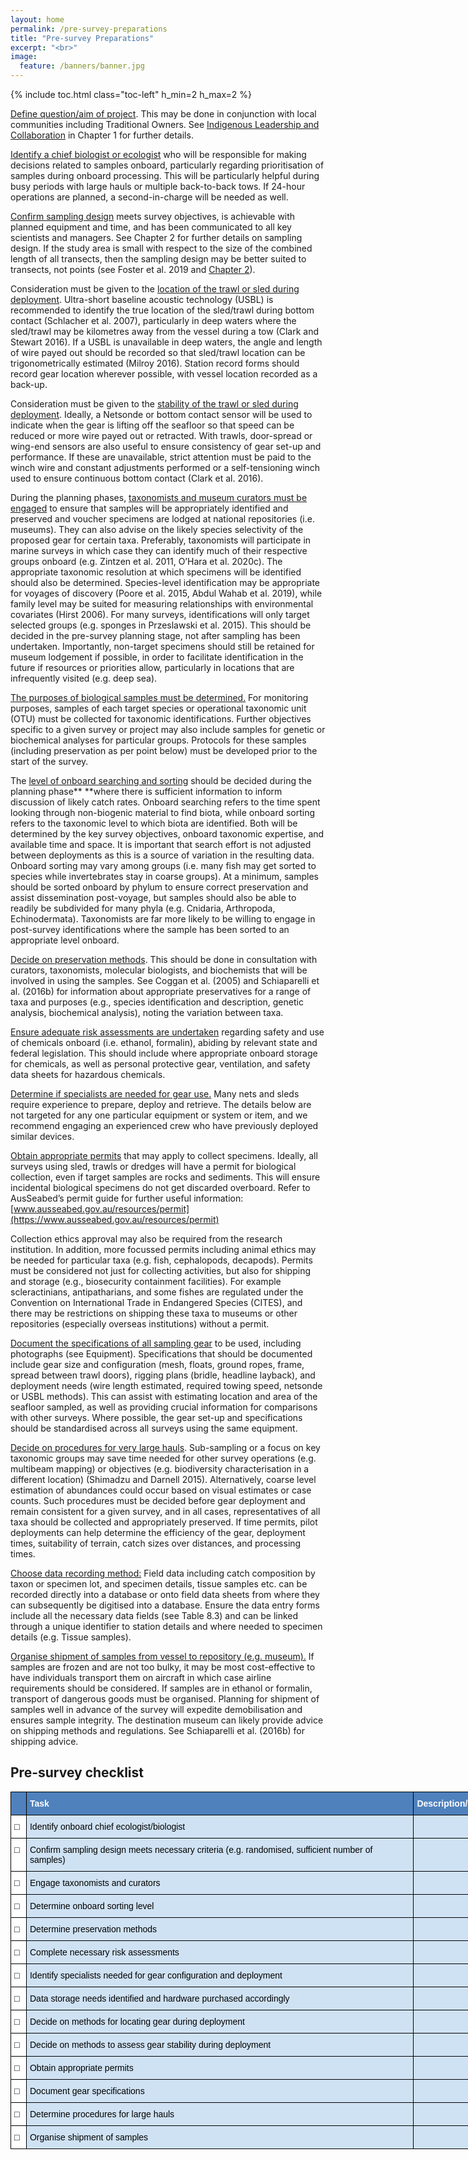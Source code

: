 ```yaml
---
layout: home
permalink: /pre-survey-preparations
title: "Pre-survey Preparations"
excerpt: "<br>"
image:
  feature: /banners/banner.jpg
---
```

{% include toc.html class="toc-left" h_min=2 h_max=2 %}

<span style="text-decoration:underline;">Define question/aim of project</span>. This may be done in conjunction with local communities including Traditional Owners. See [Indigenous Leadership and Collaboration]([https://introduction-field-manual.github.io/universal-protocols#indigenous-partnership-and-engagement](https://introduction-field-manual.github.io/universal-protocols#indigenous-leadership-and-collaboration)) in Chapter 1 for further details.

<span style="text-decoration:underline;">Identify a chief biologist or ecologist</span> who will be responsible for making decisions related to samples onboard, particularly regarding prioritisation of samples during onboard processing. This will be particularly helpful during busy periods with large hauls or multiple back-to-back tows. If 24-hour operations are planned, a second-in-charge will be needed as well.

<span style="text-decoration:underline;">Confirm sampling design</span> meets survey objectives, is achievable with planned equipment and time, and has been communicated to all key scientists and managers. See Chapter 2 for further details on sampling design. If the study area is small with respect to the size of the combined length of all transects, then the sampling design may be better suited to transects, not points (see Foster et al. 2019 and [Chapter 2](https://survey-design-field-manual.github.io/)).

Consideration must be given to the <span style="text-decoration:underline;">location of the trawl or sled during deployment</span>. Ultra-short baseline acoustic technology (USBL) is recommended to identify the true location of the sled/trawl during bottom contact (Schlacher et al. 2007), particularly in deep waters where the sled/trawl may be kilometres away from the vessel during a tow (Clark and Stewart 2016). If a USBL is unavailable in deep waters, the angle and length of wire payed out should be recorded so that sled/trawl location can be trigonometrically estimated (Milroy 2016). Station record forms should record gear location wherever possible, with vessel location recorded as a back-up.

Consideration must be given to the <span style="text-decoration:underline;">stability of the trawl or sled during deployment</span>. Ideally, a Netsonde or bottom contact sensor will be used to indicate when the gear is lifting off the seafloor so that speed can be reduced or more wire payed out or retracted. With trawls, door-spread or wing-end sensors are also useful to ensure consistency of gear set-up and performance. If these are unavailable, strict attention must be paid to the winch wire and constant adjustments performed or a self-tensioning winch used to ensure continuous bottom contact (Clark et al. 2016). 

During the planning phases, <span style="text-decoration:underline;">taxonomists and museum curators must be engaged</span> to ensure that samples will be appropriately identified and preserved and voucher specimens are lodged at national repositories (i.e. museums). They can also advise on the likely species selectivity of the proposed gear for certain taxa. Preferably, taxonomists will participate in marine surveys in which case they can identify much of their respective groups onboard (e.g. Zintzen et al. 2011, O’Hara et al. 2020c). The appropriate taxonomic resolution at which specimens will be identified should also be determined. Species-level identification may be appropriate for voyages of discovery (Poore et al. 2015, Abdul Wahab et al. 2019), while family level may be suited for measuring relationships with environmental covariates (Hirst 2006). For many surveys, identifications will only target selected groups (e.g. sponges in Przeslawski et al. 2015). This should be decided in the pre-survey planning stage, not after sampling has been undertaken. Importantly, non-target specimens should still be retained for museum lodgement if possible, in order to facilitate identification in the future if resources or priorities allow, particularly in locations that are infrequently visited (e.g. deep sea).

<span style="text-decoration:underline;">The purposes of biological samples must be determined.</span> For monitoring purposes, samples of each target species or operational taxonomic unit (OTU) must be collected for taxonomic identifications.  Further objectives specific to a given survey or project may also include samples for genetic or biochemical analyses for particular groups. Protocols for these samples (including preservation as per point below) must be developed prior to the start of the survey.

The <span style="text-decoration:underline;">level of onboard searching and sorting</span> should be decided during the planning phase** **where there is sufficient information to inform discussion of likely catch rates. Onboard searching refers to the time spent looking through non-biogenic material to find biota, while onboard sorting refers to the taxonomic level to which biota are identified. Both will be determined by the key survey objectives, onboard taxonomic expertise, and available time and space. It is important that search effort is not adjusted between deployments as this is a source of variation in the resulting data. Onboard sorting may vary among groups (i.e. many fish may get sorted to species while invertebrates stay in coarse groups). At a minimum, samples should be sorted onboard by phylum to ensure correct preservation and assist dissemination post-voyage, but samples should also be able to readily be subdivided for many phyla (e.g. Cnidaria, Arthropoda, Echinodermata). Taxonomists are far more likely to be willing to engage in post-survey identifications where the sample has been sorted to an appropriate level onboard.

<span style="text-decoration:underline;">Decide on preservation methods</span>. This should be done in consultation with curators, taxonomists, molecular biologists, and biochemists that will be involved in using the samples. See Coggan et al. (2005) and Schiaparelli et al. (2016b) for information about appropriate preservatives for a range of taxa and purposes (e.g., species identification and description, genetic analysis, biochemical analysis), noting the variation between taxa.

<span style="text-decoration:underline;">Ensure adequate risk assessments are undertaken</span> regarding safety and use of chemicals onboard (i.e. ethanol, formalin), abiding by relevant state and federal legislation. This should include where appropriate onboard storage for chemicals, as well as personal protective gear, ventilation, and safety data sheets for hazardous chemicals.

<span style="text-decoration:underline;">Determine if specialists are needed for gear use.</span> Many nets and sleds require experience to prepare, deploy and retrieve. The details below are not targeted for any one particular equipment or system or item, and we recommend engaging an experienced crew who have previously deployed similar devices.

<span style="text-decoration:underline;">Obtain appropriate permits</span> that may apply to collect specimens. Ideally, all surveys using sled, trawls or dredges will have a permit for biological collection, even if target samples are rocks and sediments. This will ensure incidental biological specimens do not get discarded overboard. Refer to AusSeabed’s permit guide for further useful information: [www.ausseabed.gov.au/resources/permit](https://www.ausseabed.gov.au/resources/permit) 

Collection ethics approval may also be required from the research institution. In addition, more focussed permits including animal ethics may be needed for particular taxa (e.g. fish, cephalopods, decapods). Permits must be considered not just for collecting activities, but also for shipping and storage (e.g., biosecurity containment facilities). For example scleractinians, antipatharians, and some fishes are regulated under the Convention on International Trade in Endangered Species (CITES), and there may be restrictions on shipping these taxa to museums or other repositories (especially overseas institutions) without a permit. 

<span style="text-decoration:underline;">Document the specifications of all sampling gear</span> to be used, including photographs (see Equipment). Specifications that should be documented include gear size and configuration (mesh, floats, ground ropes, frame, spread between trawl doors), rigging plans (bridle, headline layback), and deployment needs (wire length estimated, required towing speed, netsonde or USBL methods). This can assist with estimating location and area of the seafloor sampled, as well as providing crucial information for comparisons with other surveys. Where possible, the gear set-up and specifications should be standardised across all surveys using the same equipment.

<span style="text-decoration:underline;">Decide on procedures for very large hauls</span>. Sub-sampling or a focus on key taxonomic groups may save time needed for other survey operations (e.g. multibeam mapping) or objectives (e.g. biodiversity characterisation in a different location) (Shimadzu and Darnell 2015). Alternatively, coarse level estimation of abundances could occur based on visual estimates or case counts. Such procedures must be decided before gear deployment and remain consistent for a given survey, and in all cases, representatives of all taxa should be collected and appropriately preserved. If time permits, pilot deployments can help determine the efficiency of the gear, deployment times, suitability of terrain, catch sizes over distances, and processing times. 

<span style="text-decoration:underline;">Choose data recording method:</span> Field data including catch composition by taxon or specimen lot, and specimen details, tissue samples etc. can be recorded directly into a database or onto field data sheets from where they can subsequently be digitised into a database. Ensure the data entry forms include all the necessary data fields (see Table 8.3) and can be linked through a unique identifier to station details and where needed to specimen details (e.g. Tissue samples).

<span style="text-decoration:underline;">Organise shipment of samples from vessel to repository (e.g. museum).</span> If samples are frozen and are not too bulky, it may be most cost-effective to have individuals transport them on aircraft in which case airline requirements should be considered. If samples are in ethanol or formalin, transport of dangerous goods must be organised. Planning for shipment of samples well in advance of the survey will expedite demobilisation and ensures sample integrity. The destination museum can likely provide advice on shipping methods and regulations. See Schiaparelli et al. (2016b) for shipping advice.

## Pre-survey checklist

<style type="text/css">
.tg  {border-collapse:collapse;border-spacing:0;}
.tg td{border-color:black;border-style:solid;border-width:1px;font-family:Arial, sans-serif;font-size:14px;
  overflow:hidden;padding:10px 5px;word-break:normal;}
.tg th{border-color:black;border-style:solid;border-width:1px;font-family:Arial, sans-serif;font-size:14px;
  font-weight:normal;overflow:hidden;padding:10px 5px;word-break:normal;}
.tg .tg-dzaw{background-color:#4F81BD;color:#FFF;font-weight:bold;text-align:left;vertical-align:top}
.tg .tg-5jfb{background-color:#CFE2F3;text-align:left;vertical-align:top}
.tg .tg-vu3d{background-color:#4F81BD;text-align:left;vertical-align:top}
.tg .tg-dgl5{background-color:#FFF;font-weight:bold;text-align:left;vertical-align:top}
</style>
<table class="tg" style="undefined;table-layout: fixed; width: 1223px">
<colgroup>
<col style="width: 25px">
<col style="width: 620px">
<col style="width: 578px">
</colgroup>
<thead>
  <tr>
    <th class="tg-vu3d"></th>
    <th class="tg-dzaw"><span style="font-weight:700;font-style:normal;text-decoration:none;color:#FFF;background-color:transparent">Task</span></th>
    <th class="tg-dzaw"><span style="font-weight:700;font-style:normal;text-decoration:none;color:#FFF;background-color:transparent">Description/comments</span></th>
  </tr>
</thead>
<tbody>
  <tr>
    <td class="tg-dgl5"><span style="font-weight:700;font-style:normal;text-decoration:none;color:#000;background-color:transparent">□</span></td>
    <td class="tg-5jfb"><span style="font-weight:400;font-style:normal;text-decoration:none;color:#000;background-color:transparent">Identify onboard chief ecologist/biologist</span></td>
    <td class="tg-5jfb"></td>
  </tr>
  <tr>
    <td class="tg-dgl5"><span style="font-weight:700;font-style:normal;text-decoration:none;color:#000;background-color:transparent">□</span></td>
    <td class="tg-5jfb"><span style="font-weight:400;font-style:normal;text-decoration:none;color:#000;background-color:transparent">Confirm sampling design meets necessary criteria (e.g. randomised, sufficient number of samples)</span></td>
    <td class="tg-5jfb"></td>
  </tr>
  <tr>
    <td class="tg-dgl5"><span style="font-weight:700;font-style:normal;text-decoration:none;color:#000;background-color:transparent">□</span></td>
    <td class="tg-5jfb"><span style="font-weight:400;font-style:normal;text-decoration:none;color:#000;background-color:transparent">Engage taxonomists and curators</span></td>
    <td class="tg-5jfb"></td>
  </tr>
  <tr>
    <td class="tg-dgl5"><span style="font-weight:700;font-style:normal;text-decoration:none;color:#000;background-color:transparent">□</span></td>
    <td class="tg-5jfb"><span style="font-weight:400;font-style:normal;text-decoration:none;color:#000;background-color:transparent">Determine onboard sorting level</span></td>
    <td class="tg-5jfb"></td>
  </tr>
  <tr>
    <td class="tg-dgl5"><span style="font-weight:700;font-style:normal;text-decoration:none;color:#000;background-color:transparent">□</span></td>
    <td class="tg-5jfb"><span style="font-weight:400;font-style:normal;text-decoration:none;color:#000;background-color:transparent">Determine preservation methods</span></td>
    <td class="tg-5jfb"></td>
  </tr>
  <tr>
    <td class="tg-dgl5"><span style="font-weight:700;font-style:normal;text-decoration:none;color:#000;background-color:transparent">□</span></td>
    <td class="tg-5jfb"><span style="font-weight:400;font-style:normal;text-decoration:none;color:#000;background-color:transparent">Complete necessary risk assessments</span></td>
    <td class="tg-5jfb"></td>
  </tr>
  <tr>
    <td class="tg-dgl5"><span style="font-weight:700;font-style:normal;text-decoration:none;color:#000;background-color:transparent">□</span></td>
    <td class="tg-5jfb"><span style="font-weight:400;font-style:normal;text-decoration:none;color:#000;background-color:transparent">Identify specialists needed for gear configuration and deployment</span></td>
    <td class="tg-5jfb"></td>
  </tr>
  <tr>
    <td class="tg-dgl5"><span style="font-weight:700;font-style:normal;text-decoration:none;color:#000;background-color:transparent">□</span></td>
    <td class="tg-5jfb"><span style="font-weight:400;font-style:normal;text-decoration:none;color:#000;background-color:transparent">Data storage needs identified and hardware purchased accordingly</span></td>
    <td class="tg-5jfb"></td>
  </tr>
  <tr>
    <td class="tg-dgl5"><span style="font-weight:700;font-style:normal;text-decoration:none;color:#000;background-color:transparent">□</span></td>
    <td class="tg-5jfb"><span style="font-weight:400;font-style:normal;text-decoration:none;color:#000;background-color:transparent">Decide on methods for locating gear during deployment</span></td>
    <td class="tg-5jfb"></td>
  </tr>
  <tr>
    <td class="tg-dgl5"><span style="font-weight:700;font-style:normal;text-decoration:none;color:#000;background-color:transparent">□</span></td>
    <td class="tg-5jfb"><span style="font-weight:400;font-style:normal;text-decoration:none;color:#000;background-color:transparent">Decide on methods to assess gear stability during deployment</span></td>
    <td class="tg-5jfb"></td>
  </tr>
  <tr>
    <td class="tg-dgl5"><span style="font-weight:700;font-style:normal;text-decoration:none;color:#000;background-color:transparent">□</span></td>
    <td class="tg-5jfb"><span style="font-weight:400;font-style:normal;text-decoration:none;color:#000;background-color:transparent">Obtain appropriate permits</span></td>
    <td class="tg-5jfb"></td>
  </tr>
  <tr>
    <td class="tg-dgl5"><span style="font-weight:700;font-style:normal;text-decoration:none;color:#000;background-color:transparent">□</span></td>
    <td class="tg-5jfb"><span style="font-weight:400;font-style:normal;text-decoration:none;color:#000;background-color:transparent">Document gear specifications</span></td>
    <td class="tg-5jfb"></td>
  </tr>
  <tr>
    <td class="tg-dgl5"><span style="font-weight:700;font-style:normal;text-decoration:none;color:#000;background-color:transparent">□</span></td>
    <td class="tg-5jfb"><span style="font-weight:400;font-style:normal;text-decoration:none;color:#000;background-color:transparent">Determine procedures for large hauls</span></td>
    <td class="tg-5jfb"></td>
  </tr>
  <tr>
    <td class="tg-dgl5"><span style="font-weight:700;font-style:normal;text-decoration:none;color:#000;background-color:transparent">□</span></td>
    <td class="tg-5jfb"><span style="font-weight:400;font-style:normal;text-decoration:none;color:#000;background-color:transparent">Organise shipment of samples</span></td>
    <td class="tg-5jfb"></td>
  </tr>
</tbody>
</table>
